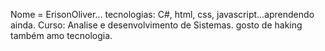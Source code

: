 Nome = ErisonOliver...
tecnologias: C#, html, css, javascript...aprendendo ainda.
Curso: Analise e desenvolvimento de Sistemas.
gosto de haking também amo tecnologia.
